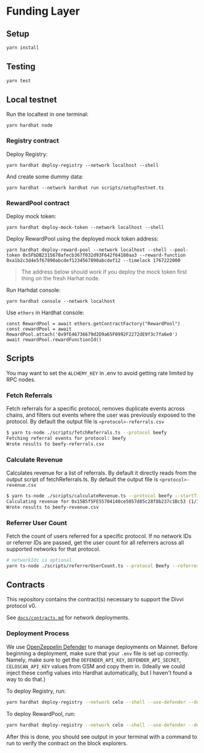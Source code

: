 # Funding Layer

## Setup

```bash
yarn install
```

## Testing

```bash
yarn test
```

## Local testnet

Run the localtest in one terminal:

```
yarn hardhat node
```

### Registry contract

Deploy Registry:

```
yarn hardhat deploy-registry --network localhost --shell
```

And create some dummy data:

```
yarn hardhat --network hardhat run scripts/setupTestnet.ts
```

### RewardPool contract

Deploy mock token:

```
yarn hardhat deploy-mock-token --network localhost --shell
```

Deploy RewardPool using the deployed mock token address:

```
yarn hardhat deploy-reward-pool --network localhost --shell --pool-token 0x5FbDB2315678afecb367f032d93F642f64180aa3 --reward-function 0xa1b2c3d4e5f67890abcdef1234567890abcdef12 --timelock 1767222000
```

> The address below should work if you deploy the mock token first thing on the fresh Harhat node.

Run Harhdat console:

```
yarn hardhat console --network localhost
```

Use `ethers` in Hardhat console:

```
const RewardPool = await ethers.getContractFactory("RewardPool")
const rewardPool = await RewardPool.attach('0x9fE46736679d2D9a65F0992F2272dE9f3c7fa6e0')
await rewardPool.rewardFunctionId()
```

## Scripts

You may want to set the `ALCHEMY_KEY` in .env to avoid getting rate limited by RPC nodes.

### Fetch Referrals

Fetch referrals for a specific protocol, removes duplicate events across chains, and filters out events where the user was previously exposed to the protocol. By default the output file is `<protocol>-referrals.csv`

```bash
$ yarn ts-node ./scripts/fetchReferrals.ts --protocol beefy
Fetching referral events for protocol: beefy
Wrote results to beefy-referrals.csv
```

### Calculate Revenue

Calculates revenue for a list of referrals. By default it directly reads from the output script of fetchReferrals.ts. By default the output file is `<protocol>-revenue.csv`

```bash
$ yarn ts-node ./scripts/calculateRevenue.ts --protocol beefy --startTimestamp 1740013389000 --endTimestamp 1741899467000
Calculating revenue for 0x15B5f5FE55704140ce5057d85c28f8b237c1Bc53 (1/1)
Wrote results to beefy-revenue.csv
```

### Referrer User Count

Fetch the count of users referred for a specific protocol. If no network IDs or referrer IDs are passed, get the user count for all referrers across all supported networks for that protocol.

```bash
# networkIds is optional
yarn ts-node ./scripts/referrerUserCount.ts --protocol Beefy --referrerIds app1 app2 app3 --networkIds celo-mainnet base-mainnet
```

## Contracts

This repository contains the contract(s) necessary to support the Divvi protocol v0.

See [`docs/contracts.md`](docs/contracts.md) for network deployments.

### Deployment Process

We use [OpenZeppelin Defender](https://www.openzeppelin.com/defender) to manage deployments on Mainnet. Before beginning a deployment, make sure that your `.env` file is set up correctly. Namely, make sure to get the `DEFENDER_API_KEY`, `DEFENDER_API_SECRET`, `CELOSCAN_API_KEY` values from GSM and copy them in. (Ideally we could inject these config values into Hardhat automatically, but I haven't found a way to do that.)

To deploy Registry, run:

```bash
yarn hardhat deploy-registry --network celo --shell --use-defender --deploy-salt <SALT> --owner-address <OWNER_ADDRESS>
```

To deploy RewardPool, run:

```bash
yarn hardhat deploy-registry --network celo --shell --use-defender --deploy-salt <SALT> --owner-address <OWNER_ADDRESS> --pool-token <TOKEN_ADDRESS> --manager-address <MANAGER_ADDRESS> --reward-function 0x<GIT_HASH> --timelock <TIMESTAMP>
```

After this is done, you should see output in your terminal with a command to run to verify the contract on the block explorers.
